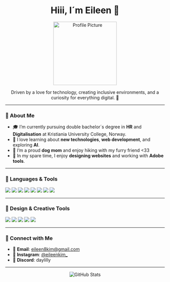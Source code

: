 <h1 align="center">Hiii, I´m Eileen 🎀</h1>

<div align="center">
  <img src="https://github.com/user-attachments/assets/e5e2148a-f73e-4854-b6b8-2f4a634092d7" height="200px" alt="Profile Picture">
</div>
<p align="center">Driven by a love for technology, creating inclusive environments, and a curiosity for everything digital. 🩷</p>

---

### 🩷 About Me
- 🎓 I’m currently pursuing double bachelor´s degree in **HR** and **Digitalisation** at Kristiania University College, Norway.
- 🌱 I love learning about **new technologies**, **web development**, and exploring **AI**.
- 🐶 I’m a proud **dog mom** and enjoy hiking with my furry friend <33
- 🎨 In my spare time, I enjoy **designing websites** and working with **Adobe tools**.

---

### 🩷 Languages & Tools
<p align="left"> 
  <img src="https://img.shields.io/badge/HTML5-E34F26?style=for-the-badge&logo=html5&logoColor=white"> 
  <img src="https://img.shields.io/badge/CSS3-1572B6?style=for-the-badge&logo=css3&logoColor=white"> 
  <img src="https://img.shields.io/badge/JavaScript-F7DF1E?style=for-the-badge&logo=javascript&logoColor=black"> 
  <img src="https://img.shields.io/badge/React-61DAFB?style=for-the-badge&logo=react&logoColor=black"> 
  <img src="https://img.shields.io/badge/Flutter-02569B?style=for-the-badge&logo=flutter&logoColor=white"> 
  <img src="https://img.shields.io/badge/Dart-0175C2?style=for-the-badge&logo=dart&logoColor=white"> 
  <img src="https://img.shields.io/badge/VS%20Code-0078D4?style=for-the-badge&logo=visual-studio-code&logoColor=white">
  <img src="https://img.shields.io/badge/MySQL-005C84?style=for-the-badge&logo=mysql&logoColor=white"> 

</p>


---

### 🩷 Design & Creative Tools
<p align="left">
  <img src="https://img.shields.io/badge/Figma-F24E1E?style=for-the-badge&logo=figma&logoColor=white">
  <img src="https://img.shields.io/badge/Adobe%20Photoshop-31A8FF?style=for-the-badge&logo=Adobe%20Photoshop&logoColor=black">
  <img src="https://img.shields.io/badge/Adobe%20Illustrator-FF9A00?style=for-the-badge&logo=Adobe%20Illustrator&logoColor=white">
  <img src="https://img.shields.io/badge/Canva-00C4CC?style=for-the-badge&logo=canva&logoColor=white">
  <img src="https://img.shields.io/badge/Procreate-181717?style=for-the-badge&logo=procreate&logoColor=white">
</p>

---

### 🩷 Connect with Me
- 📧 **Email**: [eileen8kim@gmail.com](mailto:eileen8kim@gmail.com)
- 📸 **Instagram**: [@eileenkim_](https://www.instagram.com/eileenkim_)
- 🐾 **Discord**: daylilly

---

<p align="center">
  <img src="https://github-readme-stats.vercel.app/api?username=eileenkim-0&show_icons=true&theme=radical" alt="GitHub Stats">
</p>
